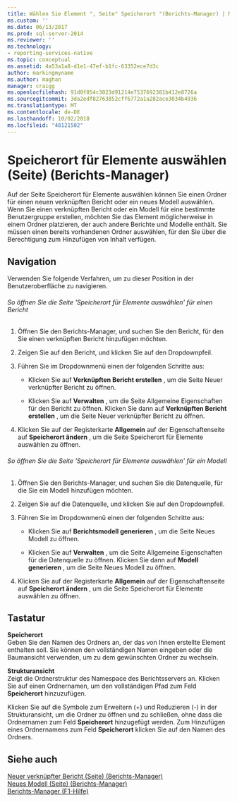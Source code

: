 ```yaml
---
title: Wählen Sie Element ", Seite" Speicherort "(Berichts-Manager) | Microsoft-Dokumentation
ms.custom: ''
ms.date: 06/13/2017
ms.prod: sql-server-2014
ms.reviewer: ''
ms.technology:
- reporting-services-native
ms.topic: conceptual
ms.assetid: 4a53a1a8-d1e1-47ef-b1fc-63352ece7d3c
author: markingmyname
ms.author: maghan
manager: craigg
ms.openlocfilehash: 91d0f854c3023d91214e7537692381b412e8726a
ms.sourcegitcommit: 3da2edf82763852cff6772a1a282ace3034b4936
ms.translationtype: MT
ms.contentlocale: de-DE
ms.lasthandoff: 10/02/2018
ms.locfileid: "48121502"
---
```

# <a name="choose-item-location-page-report-manager"></a>Speicherort für Elemente auswählen (Seite) (Berichts-Manager)
  Auf der Seite Speicherort für Elemente auswählen können Sie einen Ordner für einen neuen verknüpften Bericht oder ein neues Modell auswählen. Wenn Sie einen verknüpften Bericht oder ein Modell für eine bestimmte Benutzergruppe erstellen, möchten Sie das Element möglicherweise in einem Ordner platzieren, der auch andere Berichte und Modelle enthält. Sie müssen einen bereits vorhandenen Ordner auswählen, für den Sie über die Berechtigung zum Hinzufügen von Inhalt verfügen.  
  
## <a name="navigation"></a>Navigation  
 Verwenden Sie folgende Verfahren, um zu dieser Position in der Benutzeroberfläche zu navigieren.  
  
###### <a name="to-open-the-choose-item-location-page-for-a-report"></a>So öffnen Sie die Seite 'Speicherort für Elemente auswählen' für einen Bericht  
  
1.  Öffnen Sie den Berichts-Manager, und suchen Sie den Bericht, für den Sie einen verknüpften Bericht hinzufügen möchten.  
  
2.  Zeigen Sie auf den Bericht, und klicken Sie auf den Dropdownpfeil.  
  
3.  Führen Sie im Dropdownmenü einen der folgenden Schritte aus:  
  
    -   Klicken Sie auf **Verknüpften Bericht erstellen** , um die Seite Neuer verknüpfter Bericht zu öffnen.  
  
    -   Klicken Sie auf **Verwalten** , um die Seite Allgemeine Eigenschaften für den Bericht zu öffnen. Klicken Sie dann auf **Verknüpften Bericht erstellen** , um die Seite Neuer verknüpfter Bericht zu öffnen.  
  
4.  Klicken Sie auf der Registerkarte **Allgemein** auf der Eigenschaftenseite auf **Speicherort ändern** , um die Seite Speicherort für Elemente auswählen zu öffnen.  
  
###### <a name="to-open-the-choose-item-location-page-for-a-model"></a>So öffnen Sie die Seite 'Speicherort für Elemente auswählen' für ein Modell  
  
1.  Öffnen Sie den Berichts-Manager, und suchen Sie die Datenquelle, für die Sie ein Modell hinzufügen möchten.  
  
2.  Zeigen Sie auf die Datenquelle, und klicken Sie auf den Dropdownpfeil.  
  
3.  Führen Sie im Dropdownmenü einen der folgenden Schritte aus:  
  
    -   Klicken Sie auf **Berichtsmodell generieren** , um die Seite Neues Modell zu öffnen.  
  
    -   Klicken Sie auf **Verwalten** , um die Seite Allgemeine Eigenschaften für die Datenquelle zu öffnen. Klicken Sie dann auf **Modell generieren** , um die Seite Neues Modell zu öffnen.  
  
4.  Klicken Sie auf der Registerkarte **Allgemein** auf der Eigenschaftenseite auf **Speicherort ändern** , um die Seite Speicherort für Elemente auswählen zu öffnen.  
  
## <a name="options"></a>Tastatur  
 **Speicherort**  
 Geben Sie den Namen des Ordners an, der das von Ihnen erstellte Element enthalten soll. Sie können den vollständigen Namen eingeben oder die Baumansicht verwenden, um zu dem gewünschten Ordner zu wechseln.  
  
 **Strukturansicht**  
 Zeigt die Ordnerstruktur des Namespace des Berichtsservers an. Klicken Sie auf einen Ordnernamen, um den vollständigen Pfad zum Feld **Speicherort** hinzuzufügen.  
  
 Klicken Sie auf die Symbole zum Erweitern (+) und Reduzieren (-) in der Strukturansicht, um die Ordner zu öffnen und zu schließen, ohne dass die Ordnernamen zum Feld **Speicherort** hinzugefügt werden. Zum Hinzufügen eines Ordnernamens zum Feld **Speicherort** klicken Sie auf den Namen des Ordners.  
  
## <a name="see-also"></a>Siehe auch  
 [Neuer verknüpfter Bericht (Seite) (Berichts-Manager)](../../2014/reporting-services/new-linked-report-page-report-manager.md)   
 [Neues Modell (Seite) &#40;Berichts-Manager&#41;](../../2014/reporting-services/new-model-page-report-manager.md)   
 [Berichts-Manager (F1-Hilfe)](../../2014/reporting-services/report-manager-f1-help.md)  
  
  
